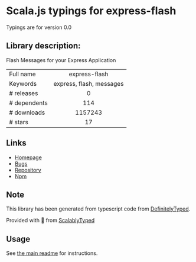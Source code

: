
# Scala.js typings for express-flash

Typings are for version 0.0

## Library description:
Flash Messages for your Express Application

|                    |                 |
| ------------------ | :-------------: |
| Full name          | express-flash |
| Keywords           | express, flash, messages |
| # releases         | 0 |
| # dependents       | 114 |
| # downloads        | 1157243 |
| # stars            | 17 |

## Links
- [Homepage](https://github.com/RGBboy/express-flash)
- [Bugs](https://github.com/RGBboy/express-flash/issues)
- [Repository](https://github.com/RGBboy/express-flash)
- [Npm](https://www.npmjs.com/package/express-flash)
    


## Note
This library has been generated from typescript code from [DefinitelyTyped](https://definitelytyped.org).

Provided with :purple_heart: from [ScalablyTyped](https://github.com/oyvindberg/ScalablyTyped)

## Usage
See [the main readme](../../readme.md) for instructions.


